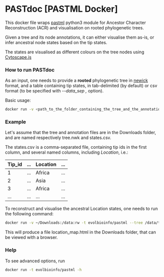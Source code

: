# PASTdoc [PASTML Docker]

This docker file wraps [pastml](https://github.com/evolbioinfo/pastml) python3 module 
for Ancestor Character Reconstruction (ACR) and visualisation
on rooted phylogenetic trees.


Given a tree and its node annotations, it can either visualise them as-is, 
or infer ancestral node states based on the tip states. 

The states are visualised as different colours on the tree nodes using [Cytoscape.js](http://js.cytoscape.org/)


### How to run PASTdoc
As an input, one needs to provide a **rooted** phylogenetic tree in [newick](https://en.wikipedia.org/wiki/Newick_format) format,
and a table containing tip states, 
in tab-delimited (by default) or csv format (to be specified with *--data_sep ,* option).

Basic usage:
```bash
docker run -v <path_to_the_folder_containing_the_tree_and_the_annotations>:/data:rw -t evolbioinfo/pastml --tree /data/<tree_file> --data /data/<annotation_file> --columns <one_or_more_column_names> --html_compressed /data/<map_name>
```

### Example
Let's assume that the tree and annotation files are in the Downloads folder, 
and are named respectively tree.nwk and states.csv.

The states.csv is a comma-separated file, containing tip ids in the first column, 
and several named columns, including *Location*, i.e.:


Tip_id | ... | Location | ...
----- |  ----- | ----- | -----
1 | ... | Africa | ...
2 | ... | Asia | ...
3 | ... | Africa | ...
... | ... | ... | ...


To reconstruct and visualise the ancestral Location states, 
one needs to run the following command:

```bash
docker run -v ~/Downloads:/data:rw -t evolbioinfo/pastml --tree /data/tree.nwk --data /data/states.csv --data_sep , --columns Location --html_compressed /data/location_map.html
```

This will produce a file location_map.html in the Downloads folder, 
that can be viewed with a browser.

###  Help

To see advanced options, run
```bash
docker run -t evolbioinfo/pastml -h
```
